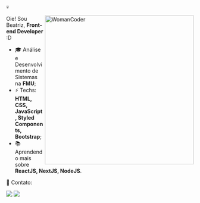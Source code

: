💀

<img src="https://www.pngitem.com/pimgs/m/173-1739801_women-in-tech-png-transparent-png.png" min-width="400px" max-width="400px" width="400px" align="right" alt="WomanCoder">

<p align="left"> 
  Oie! Sou Beatriz, <strong>Front-end Developer</strong> :D<br>
 
- 🎓 Análise e Desenvolvimento de Sistemas na **FMU**;
- ⚡ Techs: **HTML, CSS, JavaScript, Styled Components, Bootstrap**;
- 📚 Aprendendo mais sobre **ReactJS, NextJS, NodeJS**.
</p>

<p align="left">
  💌 Contato:
</p>

<p align="left">
  <a href="mailto:beatrizsantanajob@gmail.com" alt="Gmail" target="_blank">
  <img src="https://img.shields.io/badge/-Gmail-FF0000?style=flat-square&labelColor=FF0000&logo=gmail&logoColor=white" /></a>

  <a href="https://linkedin.com/in/beatrizsantanarosa" alt="Linkedin" target="_blank">
  <img src="https://img.shields.io/badge/-Linkedin-0e76a8?style=flat-square&logo=Linkedin&logoColor=white" /></a>
</p>  
